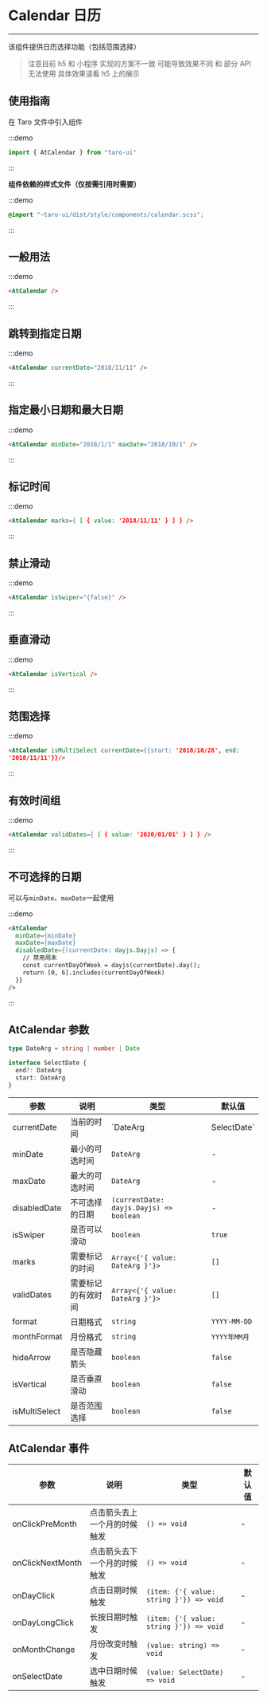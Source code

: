 # Calendar 日历

---

该组件提供日历选择功能（包括范围选择）

> 注意目前 h5 和 小程序 实现的方案不一致 可能导致效果不同 和 部分 API 无法使用 具体效果请看 h5 上的展示

## 使用指南

在 Taro 文件中引入组件

:::demo
```js
import { AtCalendar } from "taro-ui"
```
:::

**组件依赖的样式文件（仅按需引用时需要）**

:::demo
```scss
@import "~taro-ui/dist/style/components/calendar.scss";
```
:::

## 一般用法

:::demo

```html
<AtCalendar />
```

:::

## 跳转到指定日期

:::demo

```html
<AtCalendar currentDate="2018/11/11" />
```

:::

## 指定最小日期和最大日期

:::demo

```html
<AtCalendar minDate="2018/1/1" maxDate="2018/10/1" />
```

:::

## 标记时间

:::demo

```html
<AtCalendar marks={ [ { value: '2018/11/11' } ] } />
```

:::

## 禁止滑动

:::demo

```html
<AtCalendar isSwiper="{false}" />
```

:::

## 垂直滑动

:::demo

```html
<AtCalendar isVertical />
```

:::

## 范围选择

:::demo

```html
<AtCalendar isMultiSelect currentDate={{start: '2018/10/28', end:
'2018/11/11'}}/>
```

:::

## 有效时间组

:::demo

```html
<AtCalendar validDates={ [ { value: '2020/01/01' } ] } />
```

:::

## 不可选择的日期

可以与`minDate`、`maxDate`一起使用

:::demo

```html
<AtCalendar
  minDate={minDate}
  maxDate={maxDate}
  disabledDate={(currentDate: dayjs.Dayjs) => {
    // 禁用周末
    const currentDayOfWeek = dayjs(currentDate).day();
    return [0, 6].includes(currentDayOfWeek)
  }}
/>
```

:::

## AtCalendar 参数

```ts
type DateArg = string | number | Date

interface SelectDate {
  end?: DateArg
  start: DateArg
}
```

| 参数          | 说明            | 类型                            | 默认值          |
| ------------- |---------------| ------------------------------- |--------------|
| currentDate   | 当前的时间         | `DateArg | SelectDate`  | `Date.now()` |
| minDate       | 最小的可选时间       | `DateArg`                       | -            |
| maxDate       | 最大的可选时间       | `DateArg`                       | -            |
| disabledDate    | 不可选择的日期 | `(currentDate: dayjs.Dayjs) => boolean` | -            |
| isSwiper      | 是否可以滑动        | `boolean`                       | `true`       |
| marks         | 需要标记的时间       | `Array<{'{ value: DateArg }'}>` | `[]`         |
| validDates    | 需要标记的有效时间     | `Array<{'{ value: DateArg }'}>` | `[]`         |
| format        | 日期格式          | `string`                        | `YYYY-MM-DD` |
| monthFormat   | 月份格式          | `string`                        | `YYYY年MM月`   |
| hideArrow     | 是否隐藏箭头        | `boolean`                       | `false`      |
| isVertical    | 是否垂直滑动        | `boolean`                       | `false`      |
| isMultiSelect | 是否范围选择        | `boolean`                       | `false`      |

## AtCalendar 事件

| 参数             | 说明                         | 类型                                    | 默认值 |
| ---------------- | ---------------------------- | --------------------------------------- | ------ |
| onClickPreMonth  | 点击箭头去上一个月的时候触发 | `() => void`                            | -      |
| onClickNextMonth | 点击箭头去下一个月的时候触发 | `() => void`                            | -      |
| onDayClick       | 点击日期时候触发             | `(item: {'{ value: string }'}) => void` | -      |
| onDayLongClick   | 长按日期时触发               | `(item: {'{ value: string }'}) => void` | -      |
| onMonthChange    | 月份改变时触发               | `(value: string) => void`               | -      |
| onSelectDate     | 选中日期时候触发             | `(value: SelectDate) => void`               | -      |
